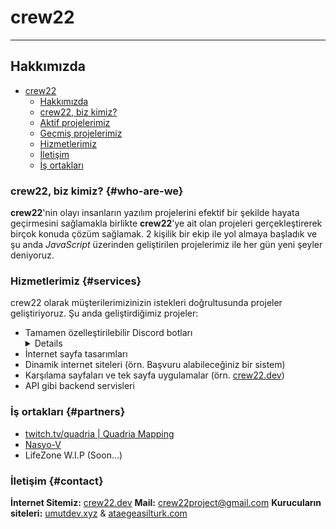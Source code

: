 # crew22

----------------------------------------

## Hakkımızda

- [crew22](#crew22)
  - [Hakkımızda](#hakkımızda)
  - [crew22, biz kimiz?](#who-are-we)
  - [Aktif projelerimiz](#active-projects)
  - [Geçmiş projelerimiz](#inactive-projects)
  - [Hizmetlerimiz](#services)
  - [İletişim](#contact)
  - [İş ortakları](#partners)

### crew22, biz kimiz? {#who-are-we}

**crew22**'nin olayı insanların yazılım projelerini efektif bir şekilde hayata geçirmesini sağlamakla birlikte **crew22**'ye ait olan projeleri gerçekleştirerek birçok konuda çözüm sağlamak. 2 kişilik bir ekip ile yol almaya başladık ve şu anda *JavaScript* üzerinden geliştirilen projelerimiz ile her gün yeni şeyler deniyoruz.

<!-- ### Aktif projelerimiz {#active-projects}

Boş

### Geçmiş projelerimiz {#inactive-projects}

Boş -->

### Hizmetlerimiz {#services}

crew22 olarak müşterilerimizinizin istekleri doğrultusunda projeler geliştiriyoruz. Şu anda geliştirdiğimiz projeler:

- Tamamen özelleştirilebilir Discord botları <details>
    <ul>
      <li> Bot tarafından gönderilen mesajlar </li>
      <li> Hoşgeldin mesajı ve otomatik rol</li>
      <li> Sunucuya katılan kullanıcı için güvenlik kontrolü</li>
      <li> Log sistemi</li>
      <li> Detaylı log</li>
      <li> Küfür ve link engelleme</li>
      <li> Uyarı sistemi</li>
      <li> FiveM sunucuları için kayıt sistemi</li>
      <li> Moderasyon komutları (sustur, yasakla vb.)</li>
      <li> Seviye ve seviyeye göre rol verme (Yakında)</li>
      <li> + Özel istek üzerine özel planlanmış sistemler</li>
    </ul>
  </details>
- İnternet sayfa tasarımları
- Dinamik internet siteleri (örn. Başvuru alabileceğiniz bir sistem)
- Karşılama sayfaları ve tek sayfa uygulamalar (örn. [crew22.dev](https://crew22.dev))
- API gibi backend servisleri

### İş ortakları {#partners}

- [twitch.tv/quadria | Quadria Mapping](https://discord.gg/pH25AAJD)
- [Nasyo-V](https://discord.gg/NsNqYpVY)
- LifeZone W.I.P (Soon...)

### İletişim {#contact}

**İnternet Sitemiz:** [crew22.dev](https://crew22.dev)
**Mail:** [crew22project@gmail.com](mailto:crew22project@gmail.com)
**Kurucuların siteleri:** [umutdev.xyz](https://umutdev.xyz) & [ataegeasilturk.com](https://ataegeasilturk.com)

